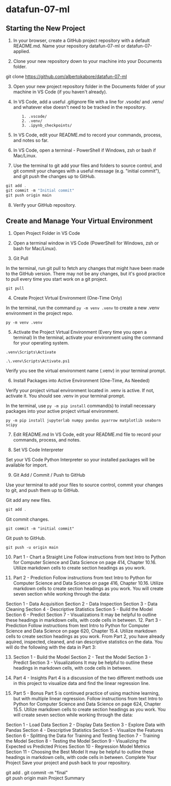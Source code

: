 # datafun-07-ml

## Starting the New Project

1. In your browser, create a GitHub project repository with a default README.md. Name your repository  datafun-07-ml or datafun-07-applied.


2. Clone your new repository down to your machine into your Documents folder. 

git clone https://github.com/albertokabore/datafun-07-ml

3. Open your new project repository folder in the Documents folder of your machine in VS Code (if you haven't already).

4. In VS Code, add a useful .gitignore file with a line for .vsode/ and .venv/ and whatever else doesn't need to be tracked in the repository.

```.gitignore
       1. .vscode/
       2. .venv/
       3. .ipynb_checkpoints/

```

5. In VS Code, edit your README.md to record your commands, process, and notes so far.

6. In VS Code, open a terminal - PowerShell if Windows, zsh or bash if Mac/Linux. 
 
 7. Use the terminal to git add your files and folders to source control, and git commit your changes with a useful message (e.g. "initial commit"), and git push the changes up to GitHub.

```PowerShell
git add .
git commit -m "Initial commit"
git push origin main
```

8. Verify your GitHub repository.

## Create and Manage Your Virtual Environment

1. Open Project Folder in VS Code

2. Open a terminal window in VS Code (PowerShell for Windows, zsh or bash for Mac/Linux).

3. Git Pull

In the terminal, run git pull to fetch any changes that might have been made to the GitHub version. There may not be any changes, but it's good practice to pull every time you start work on a git project.

```
git pull
```

4. Create Project Virtual Environment (One-Time Only)

In the terminal, run the command `py -m venv .venv` to create a new .venv environment in the project repo. 

```
py -m venv .venv
```

5. Activate the Project Virtual Environment (Every time you open a terminal)
In the terminal, activate your environment using the command for your operating system. 

```
.venv\Scripts\Activate

.\.venv\Scripts\Activate.ps1
```

Verify you see the virtual environment name (.venv) in your terminal prompt.

6. Install Packages into Active Environment (One-Time, As Needed)

Verify your project virtual environment located in .venv is active. If not, activate it. You should see .venv in your terminal prompt. 

In the terminal, use `py -m pip install` command(s) to install necessary packages into your active project virtual environment.

```
py -m pip install jupyterlab numpy pandas pyarrow matplotlib seaborn scipy
```

7. Edit README.md
In VS Code, edit your README.md file to record your commands, process, and notes.

8. Set VS Code Interpreter

Set your VS Code Python Interpreter so your installed packages will be available for import.

9. Git Add / Commit / Push to GitHub

Use your terminal to add your files to source control, commit your changes to git, and push them up to GitHub.

Git add any new files.

```PowerShell
git add .
```

Git commit changes.

```
git commit -m "initial commit"
```
Git push to GitHub.

```
git push -u origin main
```

10. Part 1 - Chart a Straight Line
Follow instructions from text Intro to Python for Computer Science and Data Science on page 414, Chapter 10.16. Utilize markdown cells to create section headings as you work.

11. Part 2 - Prediction
Follow instructions from text Intro to Python for Computer Science and Data Science on page 416, Chapter 10.16. Utilize markdown cells to create section headings as you work. You will create seven section while working through the data:

Section 1 - Data Acquisition
Section 2 - Data Inspection
Section 3 - Data Cleaning
Section 4 - Descriptive Statistics
Section 5 - Build the Model
Section 6 - Predict
Section 7 - Visualizations It may be helpful to outline these headings in markdown cells, with code cells in between.
12. Part 3 - Prediction
Follow instructions from text Intro to Python for Computer Science and Data Science on page 620, Chapter 15.4. Utilize markdown cells to create section headings as you work. From Part 2, you have already aquired, inspected, cleaned, and ran descriptive statistics on the data. You will do the following with the data in Part 3:

13. Section 1 - Build the Model
Section 2 - Test the Model
Section 3 - Predict
Section 3 - Visualizations It may be helpful to outline these headings in markdown cells, with code cells in between.
14. Part 4 - Insights
Part 4 is a discussion of the two different methods use in this project to visualize data and find the linear regression line.

15. Part 5 - Bonus
Part 5 is continued practice of using machine learning, but with multiple linear regression. Follow instructions from text Intro to Python for Computer Science and Data Science on page 624, Chapter 15.5. Utilize markdown cells to create section headings as you work. You will create seven section while working through the data:

Section 1 - Load Data
Section 2 - Display Data
Section 3 - Explore Data with Pandas
Section 4 - Descriptive Statistics
Section 5 - Visualize the Features
Section 6 - Splitting the Data for Training and Testing
Section 7 - Training the Model
Section 8 - Testing the Model
Section 9 - Visualizing the Expected vs Predicted Prices
Section 10 - Regression Model Metrics
Section 11 - Choosing the Best Model It may be helpful to outline these headings in markdown cells, with code cells in between.
Complete Your Project
Save your project and push back to your repository.

git add .
git commit -m "final"                         
git push origin main
Project Summary
